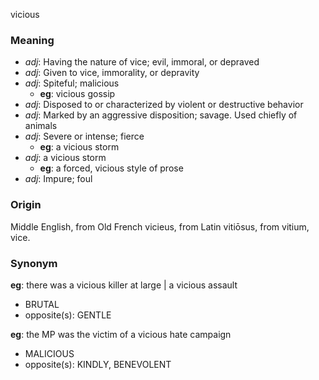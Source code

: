 vicious
### Meaning
+ _adj_: Having the nature of vice; evil, immoral, or depraved
+ _adj_: Given to vice, immorality, or depravity
+ _adj_: Spiteful; malicious
    + __eg__: vicious gossip
+ _adj_: Disposed to or characterized by violent or destructive behavior
+ _adj_: Marked by an aggressive disposition; savage. Used chiefly of animals
+ _adj_: Severe or intense; fierce
    + __eg__: a vicious storm
+ _adj_: a vicious storm
    + __eg__: a forced, vicious style of prose
+ _adj_: Impure; foul

### Origin

Middle English, from Old French vicieus, from Latin vitiōsus, from vitium, vice.

### Synonym

__eg__: there was a vicious killer at large | a vicious assault

+ BRUTAL
+ opposite(s): GENTLE

__eg__: the MP was the victim of a vicious hate campaign

+ MALICIOUS
+ opposite(s): KINDLY, BENEVOLENT



